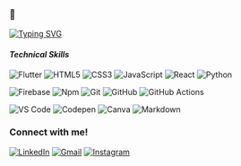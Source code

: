 ###  👋





[![Typing SVG](https://readme-typing-svg.demolab.com/?lines=Hello+Everyone!+I'm+Oguz+;I'm+Software+Developer)](https://git.io/typing-svg)




#### _Technical Skills_

![Flutter](https://img.shields.io/badge/Flutter-blue?style=flat-square&logo=flutter&logoColor=white&style=flat-square) ![HTML5](https://img.shields.io/badge/HTML5-chocolate?style=flat-square&logo=html5&logoColor=white&style=flat-square) ![CSS3](https://img.shields.io/badge/-CSS3-%231572B6?style=flat-square&logo=css3&style=flat-square) ![JavaScript](https://img.shields.io/badge/JavaScript-yellow?style=flat-square&logo=javascript&logoColor=white&style=flat-square) ![React](https://img.shields.io/badge/-React-61DAFB?style=flat-square&logo=react&logoColor=ffffff&style=flat-square) ![Python](https://img.shields.io/badge/python-3670A0?style=flat-square&logo=python&logoColor=ffdd54&style=flat-square)

![Firebase](https://img.shields.io/badge/-Firebase-FFCA28?style=flat-square&logo=firebase&logoColor=ffffff&style=flat-square) ![Npm](https://img.shields.io/badge/-npm-CB3837?style=flat-square&logo=npm&style=flat-square) ![Git](https://img.shields.io/badge/-Git-%23F05032?style=flat-square&logo=git&logoColor=%23ffffff&style=flat-square) ![GitHub](https://img.shields.io/badge/-GitHub-181717?style=flat-square&logo=github&style=flat-square) ![GitHub Actions](https://img.shields.io/badge/github%20actions-%232671E5.svg?style=flat-square&logo=githubactions&logoColor=white&style=flat-square)

![VS Code](http://img.shields.io/badge/-VS%20Code-007ACC?style=flat-square&logo=visual-studio-code&logoColor=ffffff&style=flat-square) ![Codepen](https://img.shields.io/badge/Codepen-000000?style=flat-square&logo=codepen&logoColor=white&style=flat-square) ![Canva](https://img.shields.io/badge/Canva-%2300C4CC.svg?style=flat-square&logo=Canva&logoColor=white&style=flat-square) ![Markdown](https://img.shields.io/badge/markdown-%23000000.svg?style=flat-square&logo=markdown&logoColor=white&style=flat-square)




### Connect with me!

<a href="https://www.linkedin.com/in/o%C4%9Fuzhan-k%C4%B1yar-3b906a176/"><img src="https://img.icons8.com/bubbles/50/000000/linkedin.png" alt="LinkedIn"/></a>
<a href="mailto:oguzhankiyar03@gmail.com"><img src="https://img.icons8.com/bubbles/50/000000/gmail.png" alt="Gmail"/></a>
<a href="https://www.instagram.com/ogirillex"><img src="https://img.icons8.com/bubbles/50/000000/instagram.png" alt="Instagram"/></a>

